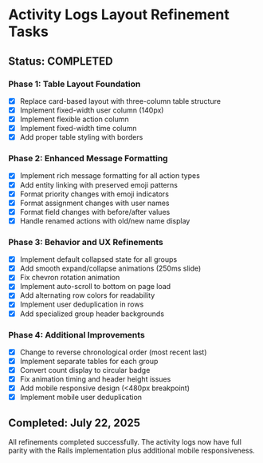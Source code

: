 # Activity Logs Layout Refinement Tasks

## Status: COMPLETED

### Phase 1: Table Layout Foundation
- [x] Replace card-based layout with three-column table structure
- [x] Implement fixed-width user column (140px)
- [x] Implement flexible action column
- [x] Implement fixed-width time column
- [x] Add proper table styling with borders

### Phase 2: Enhanced Message Formatting
- [x] Implement rich message formatting for all action types
- [x] Add entity linking with preserved emoji patterns
- [x] Format priority changes with emoji indicators
- [x] Format assignment changes with user names
- [x] Format field changes with before/after values
- [x] Handle renamed actions with old/new name display

### Phase 3: Behavior and UX Refinements
- [x] Implement default collapsed state for all groups
- [x] Add smooth expand/collapse animations (250ms slide)
- [x] Fix chevron rotation animation
- [x] Implement auto-scroll to bottom on page load
- [x] Add alternating row colors for readability
- [x] Implement user deduplication in rows
- [x] Add specialized group header backgrounds

### Phase 4: Additional Improvements
- [x] Change to reverse chronological order (most recent last)
- [x] Implement separate tables for each group
- [x] Convert count display to circular badge
- [x] Fix animation timing and header height issues
- [x] Add mobile responsive design (<480px breakpoint)
- [x] Implement mobile user deduplication

## Completed: July 22, 2025
All refinements completed successfully. The activity logs now have full parity with the Rails implementation plus additional mobile responsiveness.